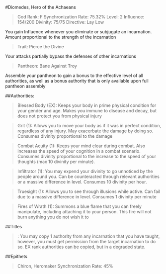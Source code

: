 #Diomedes, Hero of the Achaeans

>God Rank: F
>Synchronization Rate: 75.32%
>Level: 2
>Influence: 154/200
>Divinity: 75/75
>Directive: Lay Low

You gain Influence whenever you eliminate or subjugate an incarnation. Amount proportional to the strength of the incarnation

>Trait: Pierce the Divine

Your attacks partially bypass the defenses of other incarnations

>Pantheon: Bane Against Troy

Assemble your pantheon to gain a bonus to the effective level of all authorities, as well as a bonus authority that is only available upon full pantheon assembly

##Authorities:

> Blessed Body (EX): 
Keeps your body in prime physical condition for your gender and age. Makes you immune to disease and decay, but does not protect you from physical injury

>Grit (1):
Allows you to move your body as if it was in perfect condition, regardless of any injury. May exacerbate the damage by doing so. Consumes divinity proportional to the damage

>Combat Acuity (1):
 Keeps your mind clear during combat. Also increases the speed of your cognition in a combat scenario. Consumes divinity proportional to the increase to the speed of your thoughts (max 10 divinity per minute).

>Infiltrator (1):
You may expend your divinity to go unnoticed by the people around you. Can be counteracted through relevant authorities or a massive difference in level. Consumes 10 divinity per hour.

>Truesight (1):
Allows you to see through illusions while active. Can fail due to a massive difference in level. Consumes 1 divinity per minute

>Fires of Wrath (1):
Summons a blue flame that you can freely manipulate, including attaching it to your person. This fire will not burn anything you do not wish it to

##Titles

><Divine Tutor>:
You may copy 1 authority from any incarnation that you have taught, however, you must get permission from the target incarnation to do so. EX rank authorities can be copied, but in a degraded state.

##Epithets

>Chiron, Heromaker
Synchronization Rate: 45%